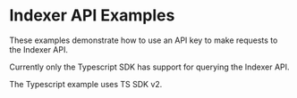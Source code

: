 # Indexer API Examples
These examples demonstrate how to use an API key to make requests to the Indexer API.

Currently only the Typescript SDK has support for querying the Indexer API.

The Typescript example uses TS SDK v2.


